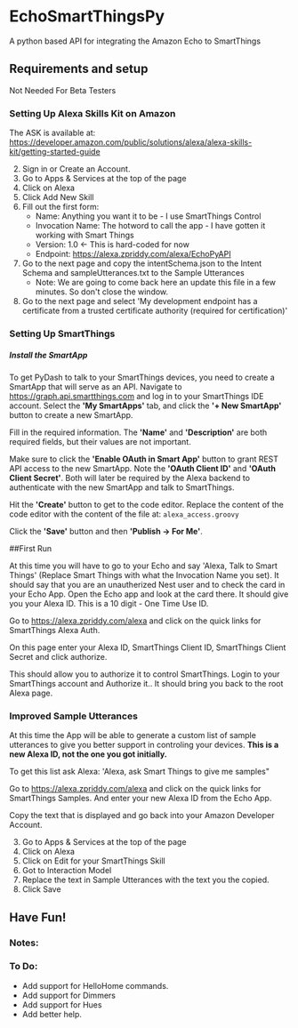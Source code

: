 
# EchoSmartThingsPy
A python based API for integrating the Amazon Echo to SmartThings


## Requirements and setup
Not Needed For Beta Testers
### Setting Up Alexa Skills Kit on Amazon

The ASK is available at: https://developer.amazon.com/public/solutions/alexa/alexa-skills-kit/getting-started-guide 

2. Sign in or Create an Account. 
2. Go to Apps & Services at the top of the page
2. Click on Alexa
2. Click Add New Skill
2. Fill out the first form:
    * Name: Anything you want it to be - I use SmartThings Control
    * Invocation Name: The hotword to call the app - I have gotten it working with Smart Things
    * Version: 1.0 <- This is hard-coded for now
    * Endpoint: https://alexa.zpriddy.com/alexa/EchoPyAPI
2. Go to the next page and copy the intentSchema.json to the Intent Schema and sampleUtterances.txt to the Sample Utterances
    *  Note: We are going to come back here an update this file in a few minutes. So don't close the window.
2. Go to the next page and select 'My development endpoint has a certificate from a trusted certificate authority (required for certification)'
### Setting Up SmartThings

##### Install the SmartApp
To get PyDash to talk to your SmartThings devices, you need to create a SmartApp that will serve as an API. Navigate to https://graph.api.smartthings.com and log in to your SmartThings IDE account. Select the **'My SmartApps'** tab, and click the **'+ New SmartApp'** button to create a new SmartApp.

Fill in the required information. The **'Name'** and **'Description'** are both required fields, but their values are not important.

Make sure to click the **'Enable OAuth in Smart App'** button to grant REST API access to the new SmartApp. Note the **'OAuth Client ID'** and **'OAuth Client Secret'**. Both will later be required by the Alexa backend to authenticate with the new SmartApp and talk to SmartThings.

Hit the **'Create'** button to get to the code editor. Replace the content of the code editor with the content of the file at: `alexa_access.groovy`

Click the **'Save'** button and then **'Publish -> For Me'**.


##First Run

At this time you will have to go to your Echo and say 'Alexa, Talk to Smart Things' (Replace Smart Things with what the Invocation Name you set). It should say that you are an unautherized Nest user and to check the card in your Echo App. Open the Echo app and look at the card there. It should give you your Alexa ID. This is a 10 digit - One Time Use ID.

Go to https://alexa.zpriddy.com/alexa and click on the quick links for SmartThings Alexa Auth.

On this page enter your Alexa ID, SmartThings Client ID, SmartThings Client Secret and click authorize. 

This should allow you to authorize it to control SmartThings. Login to your SmartThings account and Authorize it.. It should bring you back to the root Alexa page. 

### Improved Sample Utterances

At this time the App will be able to generate a custom list of sample utterances to give you better support in controling your devices.  **This is a new Alexa ID, not the one you got initially.**

To get this list ask Alexa: 'Alexa, ask Smart Things to give me samples"

Go to https://alexa.zpriddy.com/alexa and click on the quick links for SmartThings Samples. And enter your new Alexa ID from the Echo App.

Copy the text that is displayed and go back into your Amazon Developer Account. 

3. Go to Apps & Services at the top of the page
3. Click on Alexa
3. Click on Edit for your SmartThings Skill
3. Got to Interaction Model
3. Replace the text in Sample Utterances with the text you the copied. 
3. Click Save


## Have Fun! 



### Notes:



### To Do:
* Add support for HelloHome commands.
* Add support for Dimmers
* Add support for Hues
* Add better help. 

